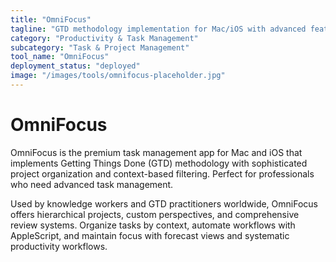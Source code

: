 ```yaml
---
title: "OmniFocus"
tagline: "GTD methodology implementation for Mac/iOS with advanced features"
category: "Productivity & Task Management"
subcategory: "Task & Project Management"
tool_name: "OmniFocus"
deployment_status: "deployed"
image: "/images/tools/omnifocus-placeholder.jpg"
---
```


# OmniFocus

OmniFocus is the premium task management app for Mac and iOS that implements Getting Things Done (GTD) methodology with sophisticated project organization and context-based filtering. Perfect for professionals who need advanced task management.

Used by knowledge workers and GTD practitioners worldwide, OmniFocus offers hierarchical projects, custom perspectives, and comprehensive review systems. Organize tasks by context, automate workflows with AppleScript, and maintain focus with forecast views and systematic productivity workflows.